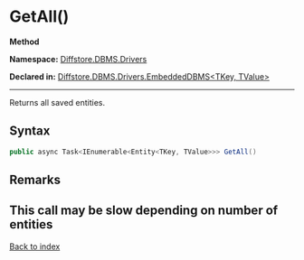 # GetAll()

**Method**

**Namespace:** [Diffstore.DBMS.Drivers](Diffstore.DBMS.Drivers.md)

**Declared in:** [Diffstore.DBMS.Drivers.EmbeddedDBMS<TKey, TValue>](Diffstore.DBMS.Drivers.EmbeddedDBMS{TKey,TValue}.md)

------



Returns all saved entities.


## Syntax

```csharp
public async Task<IEnumerable<Entity<TKey, TValue>>> GetAll()
```

## Remarks
This call may be slow depending on number of entities
------

[Back to index](index.md)